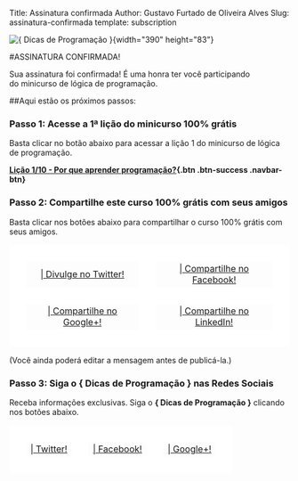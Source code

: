Title: Assinatura confirmada
Author: Gustavo Furtado de Oliveira Alves
Slug: assinatura-confirmada
template: subscription

![{ Dicas de Programação }](/images/Logo.png){width="390" height="83"}

#ASSINATURA CONFIRMADA!

Sua assinatura foi confirmada! É uma honra ter você participando
do minicurso de lógica de programação.

##Aqui estão os próximos passos:

### Passo 1: Acesse a 1ª lição do minicurso 100% grátis

Basta clicar no botão abaixo para acessar a lição 1 do minicurso de
lógica de programação.

**[Lição 1/10 - Por que aprender programação?](http://mclp.dicasdeprogramacao.com.br/licao-1-porque-aprender-programacao/){.btn .btn-success .navbar-btn}**

### Passo 2: Compartilhe este curso 100% grátis com seus amigos

Basta clicar nos botões abaixo para compartilhar o curso 100% grátis com
seus amigos.


<center>
<table style="text-align:center;">
<tr style="border: 30px solid white;">
<td style="border: 30px solid white;"><a class="btn btn-twitter btn-block" href="http://twitter.com/share?url=http://mclp.dicasdeprogramacao.com.br/&text=Estou fazendo o minicurso de lógica de programação TOTALMENTE GRÁTIS do @dicasprog." target="\_blank"><i class="fa fa-twitter"></i> | Divulge no Twitter!</a></td>
<td style="border: 30px solid white;"><a class="btn btn-facebook btn-block" href="http://www.facebook.com/sharer.php?u=http://mclp.dicasdeprogramacao.com.br/&text=Estou fazendo o minicurso de lógica de programação TOTALMENTE GRÁTIS do blog Dicas de Programação" target="\_blank"><i class="fa fa-facebook"></i> | Compartilhe no Facebook!</a></td>
</tr>
<tr>
<td style="border: 30px solid white;"><a class="btn btn-google-plus btn-block" href="https://plus.google.com/share?url=http://mclp.dicasdeprogramacao.com.br/&text=Estou fazendo o minicurso de lógica de programação TOTALMENTE GRÁTIS do blog Dicas de Programação" target="\_blank"><i class="fa fa-google-plus"></i> | Compartilhe no Google+!</a></td>
<td style="border: 30px solid white;"><a class="btn btn-linkedin btn-block" href="https://www.linkedin.com/cws/share?url=http://mclp.dicasdeprogramacao.com.br/&text=Estou fazendo o minicurso de lógica de programação TOTALMENTE GRÁTIS do blog Dicas de Programação" target="\_blank"><i class="fa fa-linkedin"></i> | Compartilhe no LinkedIn!</a></td>
</tr>
</table>
</center>

(Você ainda poderá editar a mensagem antes de publicá-la.)

### Passo 3: Siga o { Dicas de Programação } nas Redes Sociais

Receba informações exclusivas. Siga o **{ Dicas de Programação }**
clicando nos botões abaixo.

<center>
<table style="text-align:center;">
<tr style="border: 30px solid white;">
<td style="border: 30px solid white;"><a class="btn btn-twitter btn-block" href="https://twitter.com/dicasprog" target="\_blank"><i class="fa fa-twitter"></i> | Twitter!</a></td>
<td style="border: 30px solid white;"><a class="btn btn-facebook btn-block" href="https://www.facebook.com/pages/Dicas-de-Programa%C3%A7%C3%A3o/124525944396823"  target="\_blank"><i class="fa fa-facebook"></i> | Facebook!</a></td>
<td style="border: 30px solid white;"><a class="btn btn-google-plus btn-block" href="http://google.com/+DicasdeprogramacaoBr" target="\_blank"><i class="fa fa-google-plus"></i> | Google+!</a></td>
</tr>
</table>
</center>
